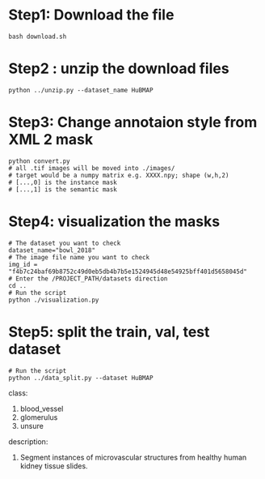 # Step1: Download the file 
```
bash download.sh
```

# Step2 : unzip the download files

```
python ../unzip.py --dataset_name HuBMAP
```

# Step3: Change annotaion style from XML 2 mask
```
python convert.py
# all .tif images will be moved into ./images/
# target would be a numpy matrix e.g. XXXX.npy; shape (w,h,2)
# [...,0] is the instance mask
# [...,1] is the semantic mask
```

# Step4: visualization the masks
```
# The dataset you want to check
dataset_name="bowl_2018" 
# The image file name you want to check
img_id = "f4b7c24baf69b8752c49d0eb5db4b7b5e1524945d48e54925bff401d5658045d"
# Enter the /PROJECT_PATH/datasets direction
cd ..  
# Run the script 
python ./visualization.py

```

# Step5: split the train, val, test dataset 
```
# Run the script 
python ../data_split.py --dataset HuBMAP
```

class:
1. blood_vessel
2. glomerulus
3. unsure

description:
1. Segment instances of microvascular structures from healthy human kidney tissue slides.
